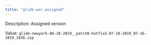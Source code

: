 ```yaml
---
title: "glide.war.assigned"
---
```


Description: Assigned version

Value: `glide-newyork-06-26-2019__patch0-hotfix2-07-10-2019_07-16-2019_1636.zip`